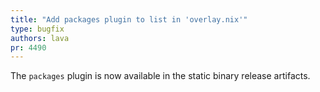```yaml
---
title: "Add packages plugin to list in 'overlay.nix'"
type: bugfix
authors: lava
pr: 4490
---
```


The `packages` plugin is now available in the static binary release artifacts.
